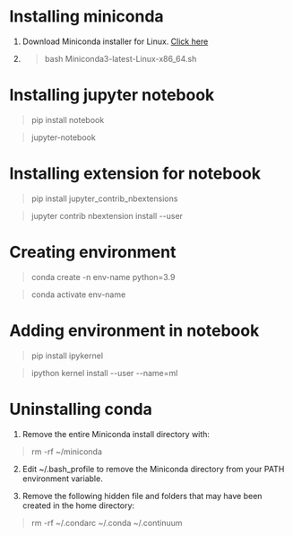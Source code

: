 # Installing miniconda
1. Download Miniconda installer for Linux.
[Click here](https://docs.conda.io/projects/conda/en/stable/user-guide/install/linux.html)

2. > bash Miniconda3-latest-Linux-x86_64.sh

# Installing jupyter notebook

> pip install notebook

> jupyter-notebook

# Installing extension for notebook

> pip install jupyter_contrib_nbextensions

> jupyter contrib nbextension install --user

# Creating environment

> conda create -n env-name python=3.9

> conda activate env-name

# Adding environment in notebook

> pip install ipykernel

> ipython kernel install --user --name=ml


# Uninstalling conda
1. Remove the entire Miniconda install directory with:
> rm -rf ~/miniconda

2. Edit ~/.bash_profile to remove the Miniconda directory from your PATH environment variable.

3. Remove the following hidden file and folders that may have been created in the home directory:
> rm -rf ~/.condarc ~/.conda ~/.continuum